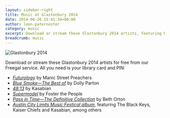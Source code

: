 ```yaml
---
layout: sidebar-right
title: Music at Glastonbury 2014
date: 2014-06-26 15:41:34+00:00
author: leon-paternoster
category: music
excerpt: Download or stream these Glastonbury 2014 artists, featuring Manic Street Preachers, Beth Orton and Dolly Parton.
breadcrumb: music
---
```

![Glastonbury 2014](/images/featured/featured-glastonbury-2014.jpg)

Download or stream these Glastonbury 2014 artists for free from our Freegal service. All you need is your library card and PIN:

  * [<cite>Futurology</cite>](http://suffolklibraries.freegalmusic.com/artists/view/TWFuaWMgU3RyZWV0IFByZWFjaGVycw==/29002389/c29ueQ) by Manic Street Preachers
  * [<cite>Blue Smoke—The Best of</cite>](http://suffolklibraries.freegalmusic.com/artists/view/RG9sbHkgUGFydG9u/29239319/c29ueQ) by Dolly Parton
  * [<cite>48:13</cite>](http://suffolklibraries.freegalmusic.com/artists/view/S2FzYWJpYW4=/29116177/c29ueQ) by Kasabian
  * [<cite>Supermodel</cite>](http://suffolklibraries.freegalmusic.com/artists/view/Rm9zdGVyIFRoZSBQZW9wbGU=/28825384/c29ueQ) by Foster the People
  * [<cite>Pass in Time—The Definitive Collection</cite>](http://suffolklibraries.freegalmusic.com/artists/view/QmV0aCBPcnRvbg==/2648860/c29ueQ) by Beth Orton
  * [<cite>Austin City Limits Music Festical album</cite>](http://suffolklibraries.freegalmusic.com/artists/view/S2Fpc2VyIENoaWVmcw==/147831/aW9kYQ), featuring The Black Keys, Kaiser Chiefs and Kasabian, among others
